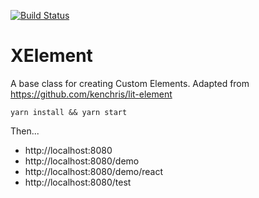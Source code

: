 [![Build Status](https://travis-ci.com/Netflix/x-element.svg?branch=master)](https://travis-ci.com/Netflix/x-element)

# XElement

A base class for creating Custom Elements. Adapted from https://github.com/kenchris/lit-element

```
yarn install && yarn start
```

Then...
* http://localhost:8080
* http://localhost:8080/demo
* http://localhost:8080/demo/react
* http://localhost:8080/test
